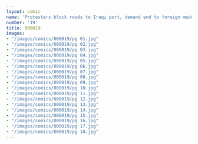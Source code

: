 ```yaml
---
layout: comic
name: 'Protesters block roads to Iraqi port, demand end to foreign meddling'
number: '19'
title: 000019
images:
- "/images/comics/000019/pg 01.jpg"
- "/images/comics/000019/pg 02.jpg"
- "/images/comics/000019/pg 03.jpg"
- "/images/comics/000019/pg 04.jpg"
- "/images/comics/000019/pg 05.jpg"
- "/images/comics/000019/pg 06.jpg"
- "/images/comics/000019/pg 07.jpg"
- "/images/comics/000019/pg 08.jpg"
- "/images/comics/000019/pg 09.jpg"
- "/images/comics/000019/pg 10.jpg"
- "/images/comics/000019/pg 11.jpg"
- "/images/comics/000019/pg 12.jpg"
- "/images/comics/000019/pg 13.jpg"
- "/images/comics/000019/pg 14.jpg"
- "/images/comics/000019/pg 15.jpg"
- "/images/comics/000019/pg 16.jpg"
- "/images/comics/000019/pg 17.jpg"
- "/images/comics/000019/pg 18.jpg"
---
```


